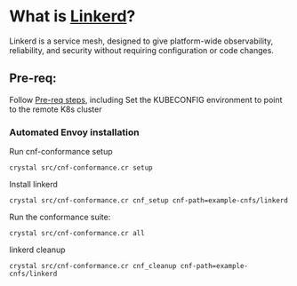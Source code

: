 # What is [Linkerd](https://linkerd.io/)?
Linkerd is a service mesh, designed to give platform-wide observability, reliability, and security without requiring configuration or code changes.


## Pre-req:
Follow [Pre-req steps](https://github.com/cncf/cnf-conformance/blob/main/INSTALL.md#prerequisites), including
Set the KUBECONFIG environment to point to the remote K8s cluster

### Automated Envoy installation
Run cnf-conformance setup 
```
crystal src/cnf-conformance.cr setup
```

Install linkerd 
```
crystal src/cnf-conformance.cr cnf_setup cnf-path=example-cnfs/linkerd
```

Run the conformance suite: 
```
crystal src/cnf-conformance.cr all
```

linkerd cleanup
```
crystal src/cnf-conformance.cr cnf_cleanup cnf-path=example-cnfs/linkerd
```
  
